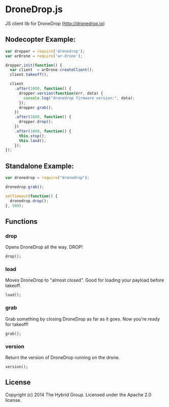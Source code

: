 # DroneDrop.js

JS client lib for DroneDrop (http://dronedrop.io)

## Nodecopter Example:

```javascript
var dropper = require('dronedrop');
var arDrone = require('ar-drone');

dropper.init(function() {
  var client  = arDrone.createClient();
  client.takeoff();

  client
    .after(1000, function() {
      dropper.version(function(err, data) {
        console.log("dronedrop firmware version:", data);
      });
      dropper.grab();
    })
    .after(1000, function() {
      dropper.drop();
    })
    .after(1000, function() {
      this.stop();
      this.land();
    });
});
```

## Standalone Example:

```javascript
var dronedrop = require("dronedrop");

dronedrop.grab();

setTimeout(function() {
  dronedrop.drop();
}, 500);
```

## Functions

### drop

Opens DroneDrop all the way. DROP!

```
drop();
```

### load

Moves DroneDrop to "almost closed". Good for loading your payload before takeoff.

```
load();
```

### grab

Grab something by closing DroneDrop as far as it goes. Now you're ready for takeoff!

```
grab();
```

### version

Return the version of DroneDrop running on the drone.

```
version();
```

## License

Copyright (c) 2014 The Hybrid Group. Licensed under the Apache 2.0 license.

